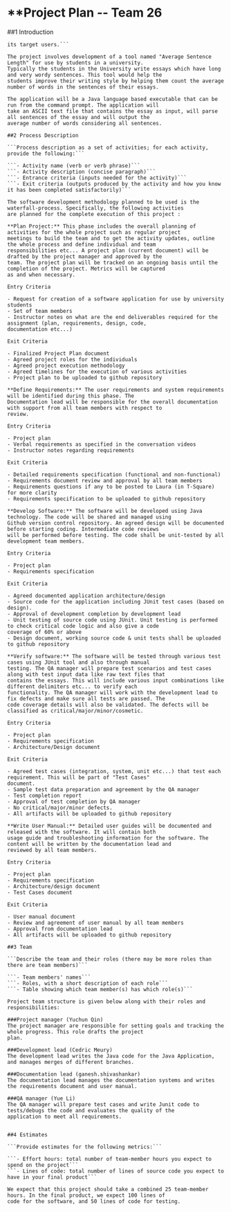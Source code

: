 # **Project Plan -- Team 26

##1 Introduction

```The introduction provides context for the project. Write a concise description of the software you will develop and
its target users.```

The project involves development of a tool named "Average Sentence Length" for use by students in a university.
Typically the students in the University write essays which have long and very wordy sentences. This tool would help the
students improve their writing style by helping them count the average number of words in the sentences of their essays.

The application will be a Java language based executable that can be run from the command prompt. The application will
take an ASCII text file that contains the essay as input, will parse all sentences of the essay and will output the
average number of words considering all sentences. 

##2 Process Description

```Process description as a set of activities; for each activity, provide the following:```

```- Activity name (verb or verb phrase)```
```- Activity description (concise paragraph)```
```- Entrance criteria (inputs needed for the activity)```
```- Exit criteria (outputs produced by the activity and how you know it has been completed satisfactorily)```

The software development methodology planned to be used is the waterfall-process. Specifically, the following activities
are planned for the complete execution of this project : 

**Plan Project:** This phase includes the overall planning of activities for the whole project such as regular project
meetings to build the team and to get the activity updates, outline the whole process and define individual and team
responsibilities etc... A project plan (current document) will be drafted by the project manager and approved by the
team. The project plan will be tracked on an ongoing basis until the completion of the project. Metrics will be captured
as and when necessary.

Entry Criteria

- Request for creation of a software application for use by university students
- Set of team members
- Instructor notes on what are the end deliverables required for the assignment (plan, requirements, design, code,
documentation etc...)

Exit Criteria

- Finalized Project Plan document
- Agreed project roles for the individuals
- Agreed project execution methodology
- Agreed timelines for the execution of various activities
- Project plan to be uploaded to github repository

**Define Requirements:** The user requirements and system requirements will be identified during this phase. The
Documentation lead will be responsible for the overall documentation with support from all team members with respect to
review.

Entry Criteria

- Project plan
- Verbal requirements as specified in the conversation videos
- Instructor notes regarding requirements

Exit Criteria

- Detailed requirements specification (functional and non-functional)
- Requirements document review and approval by all team members
- Requirements questions if any to be posted to Laura (in T-Square) for more clarity
- Requirements specification to be uploaded to github repository

**Develop Software:** The software will be developed using Java technology. The code will be shared and managed using
Github version control repository. An agreed design will be documented before starting coding. Intermediate code reviews
will be performed before testing. The code shall be unit-tested by all development team members.

Entry Criteria

- Project plan
- Requirements specification

Exit Criteria

- Agreed documented application architecture/design
- Source code for the application including JUnit test cases (based on design).
- Approval of development completion by development lead
- Unit testing of source code using JUnit. Unit testing is performed to check critical code logic and also give a code
coverage of 60% or above 
- Design document, working source code & unit tests shall be uploaded to github repository

**Verify software:** The software will be tested through various test cases using JUnit tool and also through manual
testing. The QA manager will prepare test scenarios and test cases along with test input data like raw text files that
contains the essays. This will include various input combinations like different delimiters etc... to verify each
functionality. The QA manager will work with the development lead to fix defects and make sure all tests are passed. The
code coverage details will also be validated. The defects will be classified as critical/major/minor/cosmetic.

Entry Criteria

- Project plan
- Requirements specification
- Architecture/Design document

Exit Criteria

- Agreed test cases (integration, system, unit etc...) that test each requirement. This will be part of "Test Cases"
document.
- Sample test data preparation and agreement by the QA manager
- Test completion report
- Approval of test completion by QA manager
- No critical/major/minor defects.
- All artifacts will be uploaded to github repository

**Write User Manual:** Detailed user guides will be documented and released with the software. It will contain both
usage guide and troubleshooting information for the software. The content will be written by the documentation lead and
reviewed by all team members.

Entry Criteria

- Project plan
- Requirements specification
- Architecture/design document
- Test Cases document

Exit Criteria

- User manual document
- Review and agreement of user manual by all team members
- Approval from documentation lead
- All artifacts will be uploaded to github repository

##3 Team

```Describe the team and their roles (there may be more roles than there are team members)```

```- Team members' names```
```- Roles, with a short description of each role```
```- Table showing which team member(s) has which role(s)```

Project team structure is given below along with their roles and responsibilities:

###Project manager (Yuchun Qin)
The project manager are responsible for setting goals and tracking the whole progress. This role drafts the project
plan. 

###Development lead (Cedric Meury)
The development lead writes the Java code for the Java Application, and manages merges of different branches.

###Documentation lead (ganesh.shivashankar)
The documentation lead manages the documentation systems and writes the requirements document and user manual.

###QA manager (Yue Li)
The QA manager will prepare test cases and write Junit code to tests/debugs the code and evaluates the quality of the
application to meet all requirements.


##4 Estimates

```Provide estimates for the following metrics:```

```- Effort hours: total number of team-member hours you expect to spend on the project```
```- Lines of code: total number of lines of source code you expect to have in your final product```

We expect that this project should take a combined 25 team-member hours. In the final product, we expect 100 lines of
code for the software, and 50 lines of code for testing.